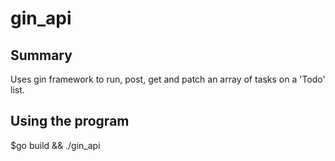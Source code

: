 # gin_api
## Summary
Uses gin framework to run, post, get and patch an array of tasks on a 'Todo' list.
 ## Using the program
$go build && ./gin_api
